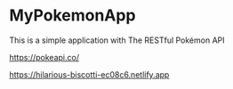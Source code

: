 # MyPokemonApp
This is a simple application with The RESTful Pokémon API

https://pokeapi.co/


https://hilarious-biscotti-ec08c6.netlify.app

